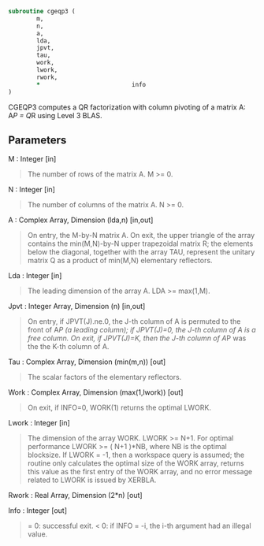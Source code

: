 ```fortran
subroutine cgeqp3 (
		m,
		n,
		a,
		lda,
		jpvt,
		tau,
		work,
		lwork,
		rwork,
		*                          info
)
```

 CGEQP3 computes a QR factorization with column pivoting of a
 matrix A:  A*P = Q*R  using Level 3 BLAS.

## Parameters
M : Integer [in]
> The number of rows of the matrix A. M >= 0.

N : Integer [in]
> The number of columns of the matrix A.  N >= 0.

A : Complex Array, Dimension (lda,n) [in,out]
> On entry, the M-by-N matrix A.
> On exit, the upper triangle of the array contains the
> min(M,N)-by-N upper trapezoidal matrix R; the elements below
> the diagonal, together with the array TAU, represent the
> unitary matrix Q as a product of min(M,N) elementary
> reflectors.

Lda : Integer [in]
> The leading dimension of the array A. LDA >= max(1,M).

Jpvt : Integer Array, Dimension (n) [in,out]
> On entry, if JPVT(J).ne.0, the J-th column of A is permuted
> to the front of A*P (a leading column); if JPVT(J)=0,
> the J-th column of A is a free column.
> On exit, if JPVT(J)=K, then the J-th column of A*P was the
> the K-th column of A.

Tau : Complex Array, Dimension (min(m,n)) [out]
> The scalar factors of the elementary reflectors.

Work : Complex Array, Dimension (max(1,lwork)) [out]
> On exit, if INFO=0, WORK(1) returns the optimal LWORK.

Lwork : Integer [in]
> The dimension of the array WORK. LWORK >= N+1.
> For optimal performance LWORK >= ( N+1 )*NB, where NB
> is the optimal blocksize.
> If LWORK = -1, then a workspace query is assumed; the routine
> only calculates the optimal size of the WORK array, returns
> this value as the first entry of the WORK array, and no error
> message related to LWORK is issued by XERBLA.

Rwork : Real Array, Dimension (2*n) [out]

Info : Integer [out]
> = 0: successful exit.
> < 0: if INFO = -i, the i-th argument had an illegal value.

